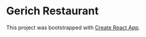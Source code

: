# Gerich Restaurant  
  
This project was bootstrapped with [Create React App](https://github.com/facebook/create-react-app).  
  
